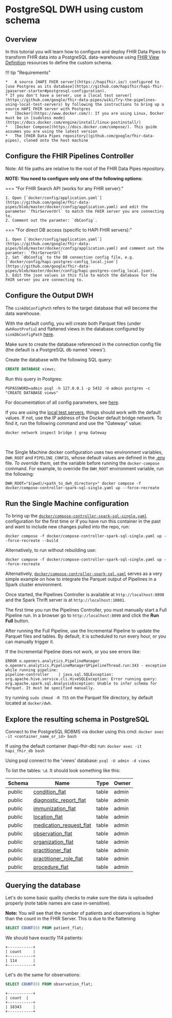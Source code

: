 # PostgreSQL DWH using custom schema 

## Overview
In this tutorial you will learn how to configure and deploy FHIR Data Pipes to transform FHIR data into a PostgreSQL data-warehouse using [FHIR View Definition](../concepts/predefined_views.md#viewdefinition-resource) resources to define the custom schema.

!!! tip "Requirements"
   
    *   A source [HAPI FHIR server](https://hapifhir.io/) configured to [use Postgres as its database](https://github.com/hapifhir/hapi-fhir-jpaserver-starter#postgresql-configuration).
    * If you don't have a server, use a [local test server](https://github.com/google/fhir-data-pipes/wiki/Try-the-pipelines-using-local-test-servers) by following the instructions to bring up a source HAPI FHIR server with Postgres
    *   [Docker](https://www.docker.com/): If you are using Linux, Docker must be in [sudoless mode](https://docs.docker.com/engine/install/linux-postinstall/)
    *   [Docker Compose](https://docs.docker.com/compose/). This guide assumes you are using the latest version 
    *   The [FHIR Data Pipes repository](github.com/google/fhir-data-pipes), cloned onto the host machine

## Configure the FHIR Pipelines Controller

Note: All file paths are relative to the root of the FHIR Data Pipes repository.

**NOTE: You need to configure only one of the following options:**

=== "For FHIR Search API (works for any FHIR server):"

    1. Open [`docker/config/application.yaml`](https://github.com/google/fhir-data-pipes/blob/master/docker/config/application.yaml) and edit the parameter `fhirServerUrl` to match the FHIR server you are connecting to. 
    2. Comment out the paramter: `dbConfig`.

=== "For direct DB access (specific to HAPI FHIR servers):"

    1. Open [`docker/config/application.yaml`](https://github.com/google/fhir-data-pipes/blob/master/docker/config/application.yaml) and comment out the paramter: `fhirServerUrl`
    2. Set `dbConfig` to the DB connection config file, e.g. [`docker/config/hapi-postgres-config_local.json`](https://github.com/google/fhir-data-pipes/blob/master/docker/config/hapi-postgres-config_local.json).
    3. Edit the json values in this file to match the database for the FHIR server you are connecting to.

## Configure the Output DWH
The `sinkDbConfigPath` refers to the target database that will become the data warehouse.

With the default config, you will create both Parquet files (under `dwhRootPrefix`) and flattened views in the database configured by `sinkDbConfigPath` [here](https://github.com/google/fhir-data-pipes/blob/27d691e91d0fe6ef4c9624acba4e68bca145c973/docker/config/application.yaml#L42). 

Make sure to create the database referenced in the connection config file (the default is a PostgreSQL db named 'views'). 

Create the database with the following SQL query:

```sql
CREATE DATABASE views;
```
Run this query in Postgres:
```shell
PGPASSWORD=admin psql -h 127.0.0.1 -p 5432 -U admin postgres -c "CREATE DATABASE views"
```

For documentation of all config parameters, see [here](../installation_controller.md#explore-the-configuration-settings).

If you are using the [local test servers](../tutorials/test_servers), things should work with the default values. If not, use the IP address of the Docker default bridge network. To find it, run the following command and use the "Gateway" value:

```
docker network inspect bridge | grep Gateway
```

<br>

The Single Machine docker configuration uses two environment variables, `DWH_ROOT` and `PIPELINE_CONFIG`, whose default values are defined in the [.env](https://github.com/google/fhir-data-pipes/blob/master/docker/.env) file. _To override them_, set the variable before running the `docker-compose` command. For example, to override the `DWH_ROOT` environment variable, run the following:

```
DWH_ROOT="$(pwd)/<path_to_dwh_directory>" docker compose -f docker/compose-controller-spark-sql-single.yaml up --force-recreate 
```

## Run the Single Machine configuration
To bring up the [`docker/compose-controller-spark-sql-single.yaml`](https://github.com/google/fhir-data-pipes/blob/master/docker/compose-controller-spark-sql-single.yaml) configuration for the first time or if you have run this container in the past and want to include new changes pulled into the repo, run:

```
docker compose -f docker/compose-controller-spark-sql-single.yaml up --force-recreate --build
```

Alternatively, to run without rebuilding use:

```
docker compose -f docker/compose-controller-spark-sql-single.yaml up --force-recreate
```

Alternatively, [`docker/compose-controller-spark-sql.yaml`](https://github.com/google/fhir-data-pipes/blob/master/docker/compose-controller-spark-sql.yaml) serves as a very simple example on how to integrate the Parquet output of Pipelines in a Spark cluster environment.

Once started, the Pipelines Controller is available at `http://localhost:8090` and the Spark Thrift server is at `http://localhost:10001`.

The first time you run the Pipelines Controller, you must manually start a Full Pipeline run. In a browser go to `http://localhost:8090` and click the **Run Full** button. 

After running the Full Pipeline, use the Incremental Pipeline to update the Parquet files and tables. By default, it is scheduled to run every hour, or you can manually trigger it.

If the Incremental Pipeline does not work, or you see errors like:

```
ERROR o.openmrs.analytics.PipelineManager o.openmrs.analytics.PipelineManager$PipelineThread.run:343 - exception while running pipeline: 
pipeline-controller    | java.sql.SQLException: org.apache.hive.service.cli.HiveSQLException: Error running query: org.apache.spark.sql.AnalysisException: Unable to infer schema for Parquet. It must be specified manually.
```

try running `sudo chmod -R 755` on the Parquet file directory, by default located at `docker/dwh`.

## Explore the resulting schema in PostgreSQL

Connect to the PostgreSQL RDBMS via docker using this cmd: `docker exec -it <container_name_or_id> bash`

If using the default container (hapi-fhir-db) run: `docker exec -it hapi_fhir_db bash`

Using psql connect to the 'views' database: `psql -U admin -d views`

To list the tables: `\d`. It should look something like this:

| Schema | Name                                                                                                                            | Type  | Owner | 
|--------|---------------------------------------------------------------------------------------------------------------------------------|-------|-------|
| public | [condition_flat](https://github.com/google/fhir-data-pipes/blob/master/docker/config/views/Condition_flat.sql)                  | table | admin |
| public | [diagnostic_report_flat](https://github.com/google/fhir-data-pipes/blob/master/docker/config/views/DiagnosticReport_flat.sql)   | table | admin |
| public | [immunization_flat](https://github.com/google/fhir-data-pipes/blob/master/docker/config/views/Immunization_flat.sql)            | table | admin |
| public | [location_flat](https://github.com/google/fhir-data-pipes/blob/master/docker/config/views/Location_flat.sql)                    | table | admin |
| public | [medication_request_flat](https://github.com/google/fhir-data-pipes/blob/master/docker/config/views/MedicationRequest_flat.sql) | table | admin |
| public | [observation_flat](https://github.com/google/fhir-data-pipes/blob/master/docker/config/views/Observation_flat.sql)              | table | admin |
| public | [organization_flat](https://github.com/google/fhir-data-pipes/blob/master/docker/config/views/Organization_flat.sql)            | table | admin |
| public | [practitioner_flat](https://github.com/google/fhir-data-pipes/blob/master/docker/config/views/Practitioner_flat.sql)            | table | admin |
| public | [practitioner_role_flat](https://github.com/google/fhir-data-pipes/blob/master/docker/config/views/PractitionerRole_flat.sql)   | table | admin |
| public | [procedure_flat](https://github.com/google/fhir-data-pipes/blob/master/docker/config/views/Procedure_flat.sql)                  | table | admin |


## Querying the database

Let's do some basic quality checks to make sure the data is uploaded properly (note
table names are case in-sensitive).

**Note:** You will see that the number of patients and observations is higher than the count in the FHIR Server. This is due to the flattening

```sql
SELECT COUNT(0) FROM patient_flat;
```
We should have exactly 114 patients:
```
+-----------+
| count     |
+-----------+
| 114       |
+-----------+
```

Let's do the same for observations:
```sql
SELECT COUNT(0) FROM observation_flat;
```
```
+-----------+
| count  |
+-----------+
| 18343     |
+-----------+
```
